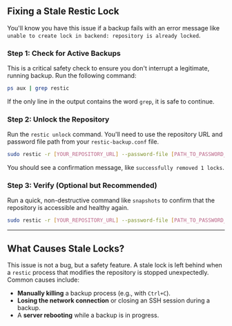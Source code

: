 ## Fixing a Stale Restic Lock

You'll know you have this issue if a backup fails with an error message like `unable to create lock in backend: repository is already locked`.

### Step 1: Check for Active Backups

This is a critical safety check to ensure you don't interrupt a legitimate, running backup. Run the following command:

```bash
ps aux | grep restic
```

If the only line in the output contains the word `grep`, it is safe to continue.

### Step 2: Unlock the Repository

Run the `restic unlock` command. You'll need to use the repository URL and password file path from your `restic-backup.conf` file.

```bash
sudo restic -r [YOUR_REPOSITORY_URL] --password-file [PATH_TO_PASSWORD_FILE] unlock
```

You should see a confirmation message, like `successfully removed 1 locks`.

### Step 3: Verify (Optional but Recommended)

Run a quick, non-destructive command like `snapshots` to confirm that the repository is accessible and healthy again.

```bash
sudo restic -r [YOUR_REPOSITORY_URL] --password-file [PATH_TO_PASSWORD_FILE] snapshots
```

-----

## What Causes Stale Locks?

This issue is not a bug, but a safety feature. A stale lock is left behind when a `restic` process that modifies the repository is stopped unexpectedly. Common causes include:

  * **Manually killing** a backup process (e.g., with `Ctrl+C`).
  * **Losing the network connection** or closing an SSH session during a backup.
  * A **server rebooting** while a backup is in progress.
